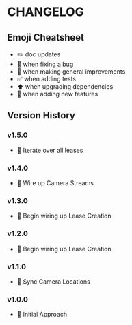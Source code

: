 # CHANGELOG

## Emoji Cheatsheet
- :pencil2: doc updates
- :bug: when fixing a bug
- :rocket: when making general improvements
- :white_check_mark: when adding tests
- :arrow_up: when upgrading dependencies
- :tada: when adding new features

## Version History

### v1.5.0

- :tada: Iterate over all leases

### v1.4.0

- :tada: Wire up Camera Streams

### v1.3.0

- :tada: Begin wiring up Lease Creation

### v1.2.0

- :tada: Begin wiring up Lease Creation

### v1.1.0

- :tada: Sync Camera Locations

### v1.0.0

- :rocket: Initial Approach


